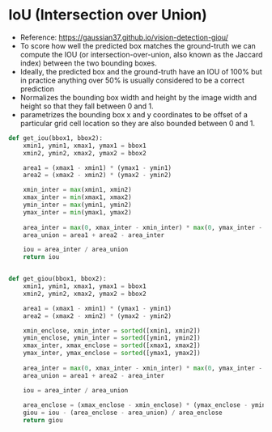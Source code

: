 # IoU (Intersection over Union)
- Reference: https://gaussian37.github.io/vision-detection-giou/
- To score how well the predicted box matches the ground-truth we can compute the IOU (or intersection-over-union, also known as the Jaccard index) between the two bounding boxes.
- Ideally, the predicted box and the ground-truth have an IOU of 100% but in practice anything over 50% is usually considered to be a correct prediction
- Normalizes the bounding box width and height by the image width and height so that they fall between 0 and 1.
- parametrizes the bounding box x and y coordinates to be offset of a particular grid cell location so they are also bounded between 0 and 1.
```python
def get_iou(bbox1, bbox2):
    xmin1, ymin1, xmax1, ymax1 = bbox1
    xmin2, ymin2, xmax2, ymax2 = bbox2

    area1 = (xmax1 - xmin1) * (ymax1 - ymin1)
    area2 = (xmax2 - xmin2) * (ymax2 - ymin2)

    xmin_inter = max(xmin1, xmin2)
    xmax_inter = min(xmax1, xmax2)
    ymin_inter = max(ymin1, ymin2)
    ymax_inter = min(ymax1, ymax2)
    
    area_inter = max(0, xmax_inter - xmin_inter) * max(0, ymax_inter - ymin_inter)
    area_union = area1 + area2 - area_inter

    iou = area_inter / area_union
    return iou


def get_giou(bbox1, bbox2):
    xmin1, ymin1, xmax1, ymax1 = bbox1
    xmin2, ymin2, xmax2, ymax2 = bbox2

    area1 = (xmax1 - xmin1) * (ymax1 - ymin1)
    area2 = (xmax2 - xmin2) * (ymax2 - ymin2)

    xmin_enclose, xmin_inter = sorted([xmin1, xmin2])
    ymin_enclose, ymin_inter = sorted([ymin1, ymin2])
    xmax_inter, xmax_enclose = sorted([xmax1, xmax2])
    ymax_inter, ymax_enclose = sorted([ymax1, ymax2])
    
    area_inter = max(0, xmax_inter - xmin_inter) * max(0, ymax_inter - ymin_inter)
    area_union = area1 + area2 - area_inter

    iou = area_inter / area_union
    
    area_enclose = (xmax_enclose - xmin_enclose) * (ymax_enclose - ymin_enclose)
    giou = iou - (area_enclose - area_union) / area_enclose
    return giou
```